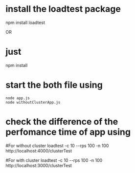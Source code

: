 # install the loadtest package 
   
   npm install loadtest

   OR

# just 

   npm install

#  start the both file using 

    node app.js
    node withoutClusterApp.js

# check the difference of the perfomance time of app using

   #For without cluster
     loadtest -c 10 --rps 100 -n 100 http://localhost:4000/clusterTest

   #For with cluster
     loadtest -c 10 --rps 100 -n 100 http://localhost:3000/clusterTest  
